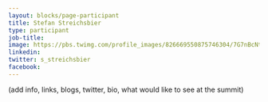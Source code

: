 ```yaml
---
layout: blocks/page-participant
title: Stefan Streichsbier
type: participant
job-title:
image: https://pbs.twimg.com/profile_images/826669550875746304/7G7nBcNt_400x400.jpg
linkedin:
twitter: s_streichsbier
facebook:
---
```


(add info, links, blogs, twitter, bio, what would like to see at the summit)
